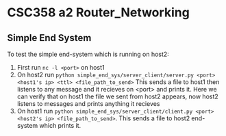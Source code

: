 # CSC358 a2 Router_Networking

## Simple End System
To test the simple end-system which is running on host2:
1. First run `nc -l <port>` on host1
2. On host2 run `python simple_end_sys/server_client/server.py <port> <host1's ip> <ttl> <file_path_to_send>` This sends a file to host1 then listens to any message and it recieves on \<port\> and prints it. Here we can verify that on host1 the file we sent from host2 appears, now host2 listens to messages and prints anything it recieves
3. On host1 run `python simple_end_sys/server_client/client.py <port> <host2's ip> <file_path_to_send>`. This sends a file to host2 end-system which prints it.
